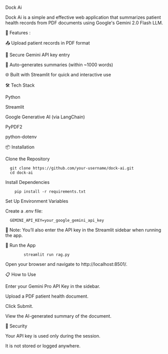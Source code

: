 Dock Ai

Dock Ai is a simple and effective web application that summarizes patient health records from PDF documents using Google's Gemini 2.0 Flash LLM.

🚀 Features :

📤 Upload patient records in PDF format

🔐 Secure Gemini API key entry

🤖 Auto-generates summaries (within ~1000 words)

🌐 Built with Streamlit for quick and interactive use

🛠️ Tech Stack

Python

Streamlit

Google Generative AI (via LangChain)

PyPDF2

python-dotenv

📦 Installation

Clone the Repository

      git clone https://github.com/your-username/dock-ai.git
      cd dock-ai

Install Dependencies

        pip install -r requirements.txt



Set Up Environment Variables

Create a .env file:

      GEMINI_API_KEY=your_google_gemini_api_key

  
🔑 Note: You’ll also enter the API key in the Streamlit sidebar when running the app.

🚀 Run the App

            streamlit run rag.py

Open your browser and navigate to http://localhost:8501/.

📋 How to Use

Enter your Gemini Pro API Key in the sidebar.

Upload a PDF patient health document.

Click Submit.

View the AI-generated summary of the document.

🔐 Security

Your API key is used only during the session.


It is not stored or logged anywhere.
